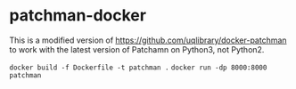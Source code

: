 # patchman-docker

This is a modified version of https://github.com/uqlibrary/docker-patchman to work with the latest version of Patchamn on Python3, not Python2. 

`docker build -f Dockerfile -t patchman .`
`docker run -dp 8000:8000 patchman`